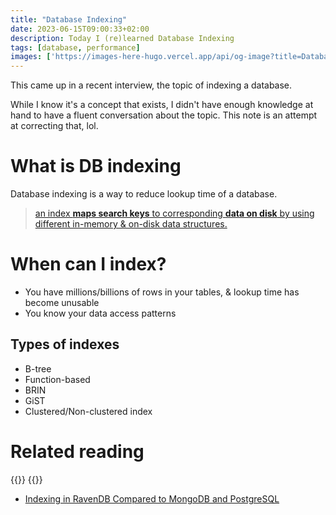 ```yaml
---
title: "Database Indexing"
date: 2023-06-15T09:00:33+02:00
description: Today I (re)learned Database Indexing
tags: [database, performance]
images: ['https://images-here-hugo.vercel.app/api/og-image?title=Database%20Indexing']
---
```


This came up in a recent interview, the topic of indexing a database.

While I know it's a concept that exists, I didn't have enough knowledge at hand to have a fluent conversation about the topic. This note is an attempt at correcting that, lol.

# What is DB indexing
Database indexing is a way to reduce lookup time of a database.

> [an index **maps search keys** to corresponding **data on disk** by using different in-memory & on-disk data structures.](https://www.freecodecamp.org/news/database-indexing-at-a-glance-bb50809d48bd/)


# When can I index?
- You have millions/billions of rows in your tables, & lookup time has become unusable
- You know your data access patterns


## Types of indexes
* B-tree
* Function-based
* BRIN
* GiST
* Clustered/Non-clustered index

# Related reading
{{<youtube Jemuod4wKWo>}}
{{<youtube NZgfYbAmge8>}}

- [Indexing in RavenDB Compared to MongoDB and PostgreSQL](https://ravendb.net/articles/indexing-in-ravendb-compared-to-mongodb-and-postgresql)
